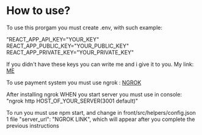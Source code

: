 # How to use?

To use this prorgam you must create .env, with such example:

"REACT_APP_API_KEY="YOUR_KEY"
REACT_APP_PUBLIC_KEY="YOUR_PUBLIC_KEY"
REACT_APP_PRIVATE_KEY="YOUR_PRIVATE_KEY"

If you didn't have these keys you can write me and i give it to you. My link: <a href="https://t.me/d1mer0">ME</a>

To use payment system you must use ngrok : <a href="https://ngrok.com/">NGROK</a>

After installing ngrok WHEN you start server you must use in console: "ngrok http HOST_OF_YOUR_SERVER(3001 default)" 

To run you must use npm start, and change in front/src/helpers/config.json 1 file "server_url": "NGROK LINK", which will appear after you complete the previous instructions
